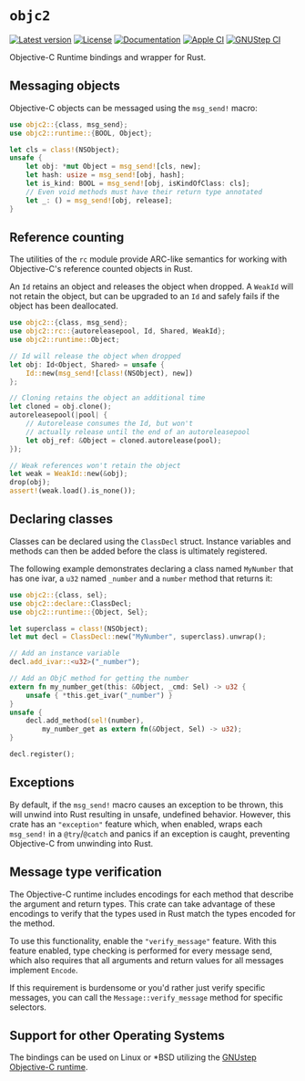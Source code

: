 # `objc2`

[![Latest version](https://badgen.net/crates/v/objc2)](https://crates.io/crates/objc2)
[![License](https://badgen.net/badge/license/MIT/blue)](../LICENSE.txt)
[![Documentation](https://docs.rs/objc2/badge.svg)](https://docs.rs/objc2/)
[![Apple CI](https://github.com/madsmtm/objc2/actions/workflows/apple.yml/badge.svg)](https://github.com/madsmtm/objc2/actions/workflows/apple.yml)
[![GNUStep CI](https://github.com/madsmtm/objc2/actions/workflows/gnustep.yml/badge.svg)](https://github.com/madsmtm/objc2/actions/workflows/gnustep.yml)

Objective-C Runtime bindings and wrapper for Rust.

## Messaging objects

Objective-C objects can be messaged using the `msg_send!` macro:

```rust , no_run
use objc2::{class, msg_send};
use objc2::runtime::{BOOL, Object};

let cls = class!(NSObject);
unsafe {
    let obj: *mut Object = msg_send![cls, new];
    let hash: usize = msg_send![obj, hash];
    let is_kind: BOOL = msg_send![obj, isKindOfClass: cls];
    // Even void methods must have their return type annotated
    let _: () = msg_send![obj, release];
}
```

## Reference counting

The utilities of the `rc` module provide ARC-like semantics for working with
Objective-C's reference counted objects in Rust.

An `Id` retains an object and releases the object when dropped.
A `WeakId` will not retain the object, but can be upgraded to an `Id` and
safely fails if the object has been deallocated.

```rust , no_run
use objc2::{class, msg_send};
use objc2::rc::{autoreleasepool, Id, Shared, WeakId};
use objc2::runtime::Object;

// Id will release the object when dropped
let obj: Id<Object, Shared> = unsafe {
    Id::new(msg_send![class!(NSObject), new])
};

// Cloning retains the object an additional time
let cloned = obj.clone();
autoreleasepool(|pool| {
    // Autorelease consumes the Id, but won't
    // actually release until the end of an autoreleasepool
    let obj_ref: &Object = cloned.autorelease(pool);
});

// Weak references won't retain the object
let weak = WeakId::new(&obj);
drop(obj);
assert!(weak.load().is_none());
```

## Declaring classes

Classes can be declared using the `ClassDecl` struct. Instance variables and
methods can then be added before the class is ultimately registered.

The following example demonstrates declaring a class named `MyNumber` that has
one ivar, a `u32` named `_number` and a `number` method that returns it:

```rust , no_run
use objc2::{class, sel};
use objc2::declare::ClassDecl;
use objc2::runtime::{Object, Sel};

let superclass = class!(NSObject);
let mut decl = ClassDecl::new("MyNumber", superclass).unwrap();

// Add an instance variable
decl.add_ivar::<u32>("_number");

// Add an ObjC method for getting the number
extern fn my_number_get(this: &Object, _cmd: Sel) -> u32 {
    unsafe { *this.get_ivar("_number") }
}
unsafe {
    decl.add_method(sel!(number),
        my_number_get as extern fn(&Object, Sel) -> u32);
}

decl.register();
```

## Exceptions

By default, if the `msg_send!` macro causes an exception to be thrown, this
will unwind into Rust resulting in unsafe, undefined behavior.
However, this crate has an `"exception"` feature which, when enabled, wraps
each `msg_send!` in a `@try`/`@catch` and panics if an exception is caught,
preventing Objective-C from unwinding into Rust.

## Message type verification

The Objective-C runtime includes encodings for each method that describe the
argument and return types. This crate can take advantage of these encodings to
verify that the types used in Rust match the types encoded for the method.

To use this functionality, enable the `"verify_message"` feature.
With this feature enabled, type checking is performed for every message send,
which also requires that all arguments and return values for all messages
implement `Encode`.

If this requirement is burdensome or you'd rather just verify specific messages,
you can call the `Message::verify_message` method for specific selectors.

## Support for other Operating Systems

The bindings can be used on Linux or *BSD utilizing the
[GNUstep Objective-C runtime](https://www.github.com/gnustep/libobjc2).

